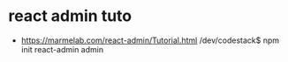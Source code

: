 # react admin tuto
- https://marmelab.com/react-admin/Tutorial.html 
/dev/codestack$ npm init react-admin admin
